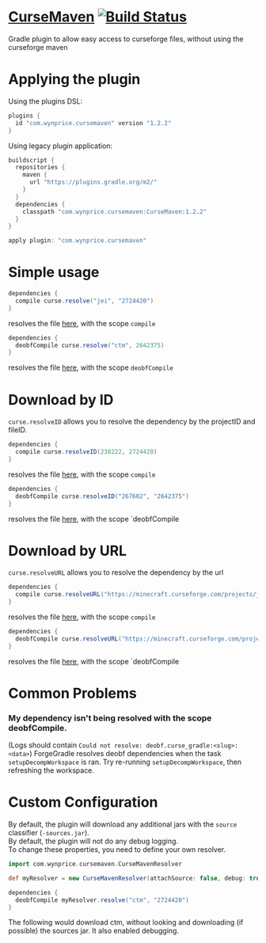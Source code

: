 # [CurseMaven](https://login.gradle.org/plugin/com.wynprice.cursemaven) [![Build Status](https://travis-ci.org/Wyn-Price/CurseMaven.svg?branch=master)](https://travis-ci.org/Wyn-Price/CurseMaven)  
Gradle plugin to allow easy access to curseforge files, without using the curseforge maven   

# Applying the plugin
Using the plugins DSL:
```gradle
plugins {
  id "com.wynprice.cursemaven" version "1.2.2"
}
```
Using legacy plugin application:
```gradle
buildscript {
  repositories {
    maven {
      url "https://plugins.gradle.org/m2/"
    }
  }
  dependencies {
    classpath "com.wynprice.cursemaven:CurseMaven:1.2.2"
  }
}

apply plugin: "com.wynprice.cursemaven"
```

# Simple usage
```gradle
dependencies {
  compile curse.resolve("jei", "2724420")
}
```
resolves the file [here](https://minecraft.curseforge.com/projects/jei/files/2724420), with the scope `compile`

```gradle
dependencies {
  deobfCompile curse.resolve("ctm", 2642375)
}
```
resolves the file [here](https://minecraft.curseforge.com/projects/ctm/files/2642375), with the scope `deobfCompile`

# Download by ID
`curse.resolveID` allows you to resolve the dependency by the projectID and fileID.
```gradle
dependencies {
  compile curse.resolveID(238222, 2724420)
}
```
resolves the file [here](https://minecraft.curseforge.com/projects/jei/files/2724420), with the scope `compile`

```gradle
dependencies {
  deobfCompile curse.resolveID("267602", "2642375")
}
```
resolves the file [here](https://minecraft.curseforge.com/projects/ctm/files/2642375), with the scope `deobfCompile

# Download by URL
`curse.resolveURL` allows you to resolve the dependency by the url
```gradle
dependencies {
  compile curse.resolveURL("https://minecraft.curseforge.com/projects/jei/files/2724420")
}
```
resolves the file [here](https://minecraft.curseforge.com/projects/jei/files/2724420), with the scope `compile`

```gradle
dependencies {
  deobfCompile curse.resolveURL("https://minecraft.curseforge.com/projects/ctm/files/2642375")
}
```
resolves the file [here](https://minecraft.curseforge.com/projects/ctm/files/2642375), with the scope `deobfCompile

# Common Problems
### My dependency isn't being resolved with the scope deobfCompile.
(Logs should contain `Could not resolve: deobf.curse_gradle:<slug>:<data>`)
ForgeGradle resolves deobf dependencies when the task `setupDecompWorkspace` is ran. Try re-running `setupDecompWorkspace`, then refreshing the workspace.

# Custom Configuration
By default, the plugin will download any additional jars with the `source` classifier (`-sources.jar`).    
By default, the plugin will not do any debug logging.    
To change these properties, you need to define your own resolver.
```gradle
import com.wynprice.cursemaven.CurseMavenResolver

def myResolver = new CurseMavenResolver(attachSource: false, debug: true) //Don't attach sources, and allow debug 

dependencies {
  deobfCompile myResolver.resolve("ctm", "2724420")
}
```
The following would download ctm, without looking and downloading (if possible) the sources jar. It also enabled debugging. 
